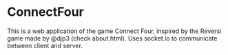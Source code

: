 # ConnectFour

This is a web application of the game Connect Four, inspired by the Reversi game made by @djp3 (check about.html). Uses socket.io to communicate between client and server.
